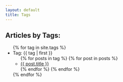 ```yaml
---
layout: default
title: Tags
---
```

<div id="post-content">
  <h2>Articles by Tags:</h2>
  <ul>
  {% for tag in site.tags %}
    <li>Tag: <a name="{{ tag | first }}">{{ tag | first }}</a>
      <ul>
      {% for posts in tag %}
        {% for post in posts %}
          <li><a href="{{ post.url }}">{{ post.title }}</a></li>
        {% endfor %}
      {% endfor %}
      </ul>
    </li>
  {% endfor %}
  </ul>
</div>